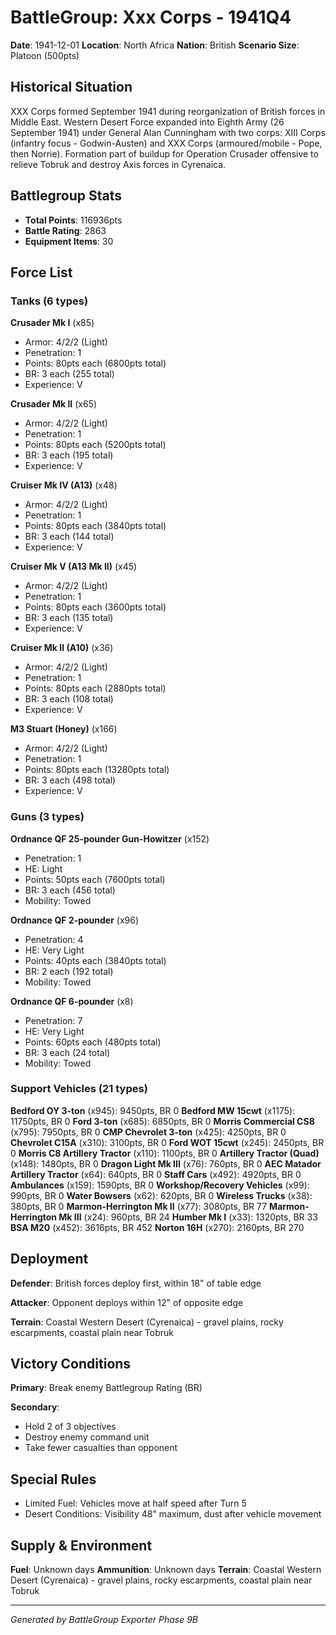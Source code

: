 # BattleGroup: Xxx Corps - 1941Q4

**Date**: 1941-12-01
**Location**: North Africa
**Nation**: British
**Scenario Size**: Platoon (500pts)

## Historical Situation

XXX Corps formed September 1941 during reorganization of British forces in Middle East. Western Desert Force expanded into Eighth Army (26 September 1941) under General Alan Cunningham with two corps: XIII Corps (infantry focus - Godwin-Austen) and XXX Corps (armoured/mobile - Pope, then Norrie). Formation part of buildup for Operation Crusader offensive to relieve Tobruk and destroy Axis forces in Cyrenaica.

## Battlegroup Stats

- **Total Points**: 116936pts
- **Battle Rating**: 2863
- **Equipment Items**: 30

## Force List

### Tanks (6 types)

**Crusader Mk I** (x85)
- Armor: 4/2/2 (Light)
- Penetration: 1
- Points: 80pts each (6800pts total)
- BR: 3 each (255 total)
- Experience: V

**Crusader Mk II** (x65)
- Armor: 4/2/2 (Light)
- Penetration: 1
- Points: 80pts each (5200pts total)
- BR: 3 each (195 total)
- Experience: V

**Cruiser Mk IV (A13)** (x48)
- Armor: 4/2/2 (Light)
- Penetration: 1
- Points: 80pts each (3840pts total)
- BR: 3 each (144 total)
- Experience: V

**Cruiser Mk V (A13 Mk II)** (x45)
- Armor: 4/2/2 (Light)
- Penetration: 1
- Points: 80pts each (3600pts total)
- BR: 3 each (135 total)
- Experience: V

**Cruiser Mk II (A10)** (x36)
- Armor: 4/2/2 (Light)
- Penetration: 1
- Points: 80pts each (2880pts total)
- BR: 3 each (108 total)
- Experience: V

**M3 Stuart (Honey)** (x166)
- Armor: 4/2/2 (Light)
- Penetration: 1
- Points: 80pts each (13280pts total)
- BR: 3 each (498 total)
- Experience: V

### Guns (3 types)

**Ordnance QF 25-pounder Gun-Howitzer** (x152)
- Penetration: 1
- HE: Light
- Points: 50pts each (7600pts total)
- BR: 3 each (456 total)
- Mobility: Towed

**Ordnance QF 2-pounder** (x96)
- Penetration: 4
- HE: Very Light
- Points: 40pts each (3840pts total)
- BR: 2 each (192 total)
- Mobility: Towed

**Ordnance QF 6-pounder** (x8)
- Penetration: 7
- HE: Very Light
- Points: 60pts each (480pts total)
- BR: 3 each (24 total)
- Mobility: Towed

### Support Vehicles (21 types)

**Bedford OY 3-ton** (x945): 9450pts, BR 0
**Bedford MW 15cwt** (x1175): 11750pts, BR 0
**Ford 3-ton** (x685): 6850pts, BR 0
**Morris Commercial CS8** (x795): 7950pts, BR 0
**CMP Chevrolet 3-ton** (x425): 4250pts, BR 0
**Chevrolet C15A** (x310): 3100pts, BR 0
**Ford WOT 15cwt** (x245): 2450pts, BR 0
**Morris C8 Artillery Tractor** (x110): 1100pts, BR 0
**Artillery Tractor (Quad)** (x148): 1480pts, BR 0
**Dragon Light Mk III** (x76): 760pts, BR 0
**AEC Matador Artillery Tractor** (x64): 640pts, BR 0
**Staff Cars** (x492): 4920pts, BR 0
**Ambulances** (x159): 1590pts, BR 0
**Workshop/Recovery Vehicles** (x99): 990pts, BR 0
**Water Bowsers** (x62): 620pts, BR 0
**Wireless Trucks** (x38): 380pts, BR 0
**Marmon-Herrington Mk II** (x77): 3080pts, BR 77
**Marmon-Herrington Mk III** (x24): 960pts, BR 24
**Humber Mk I** (x33): 1320pts, BR 33
**BSA M20** (x452): 3616pts, BR 452
**Norton 16H** (x270): 2160pts, BR 270

## Deployment

**Defender**: British forces deploy first, within 18" of table edge

**Attacker**: Opponent deploys within 12" of opposite edge

**Terrain**: Coastal Western Desert (Cyrenaica) - gravel plains, rocky escarpments, coastal plain near Tobruk

## Victory Conditions

**Primary**: Break enemy Battlegroup Rating (BR)

**Secondary**:
- Hold 2 of 3 objectives
- Destroy enemy command unit
- Take fewer casualties than opponent

## Special Rules

- Limited Fuel: Vehicles move at half speed after Turn 5
- Desert Conditions: Visibility 48" maximum, dust after vehicle movement

## Supply & Environment

**Fuel**: Unknown days
**Ammunition**: Unknown days
**Terrain**: Coastal Western Desert (Cyrenaica) - gravel plains, rocky escarpments, coastal plain near Tobruk

---

*Generated by BattleGroup Exporter Phase 9B*
